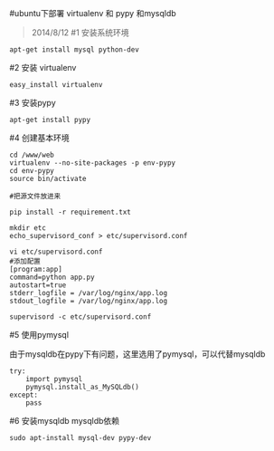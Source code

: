 #ubuntu下部署 virtualenv 和 pypy 和mysqldb
>2014/8/12
#1 安装系统环境

	apt-get install mysql python-dev
#2 安装 virtualenv

	easy_install virtualenv
#3 安装pypy

	apt-get install pypy
#4 创建基本环境

	cd /www/web
	virtualenv --no-site-packages -p env-pypy
	cd env-pypy
	source bin/activate

	#把源文件放进来

	pip install -r requirement.txt

	mkdir etc
	echo_supervisord_conf > etc/supervisord.conf

	vi etc/supervisord.conf
	#添加配置
	[program:app]
	command=python app.py
	autostart=true
	stderr_logfile = /var/log/nginx/app.log
	stdout_logfile = /var/log/nginx/app.log

	supervisord -c etc/supervisord.conf

#5 使用pymysql

由于mysqldb在pypy下有问题，这里选用了pymysql，可以代替mysqldb

	try:
	    import pymysql
	    pymysql.install_as_MySQLdb()
	except:
	    pass
#6 安装mysqldb
	mysqldb依赖

	sudo apt-install mysql-dev pypy-dev